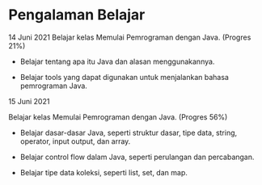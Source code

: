 Pengalaman Belajar
==
14 Juni 2021
Belajar kelas Memulai Pemrograman dengan Java. (Progres 21%)

* Belajar tentang apa itu Java dan alasan menggunakannya.

* Belajar tools yang dapat digunakan untuk menjalankan bahasa pemrograman Java.

15 Juni 2021

Belajar kelas Memulai Pemrograman dengan Java. (Progres 56%)

* Belajar dasar-dasar Java, seperti struktur dasar, tipe data, string, operator, input output, dan array.

* Belajar control flow dalam Java, seperti perulangan dan percabangan.

* Belajar tipe data koleksi, seperti list, set, dan map.
